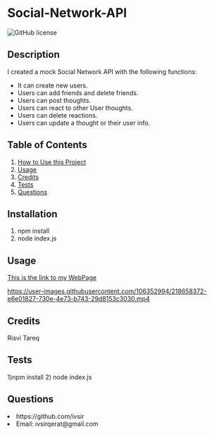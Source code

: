 # Social-Network-API

![GitHub license](https://img.shields.io/badge/license-MIT-blue.svg)

## Description
I created a mock Social Network API with the following functions: 
 * It can create new users. 
 * Users can add friends and delete friends. 
 * Users can post thoughts. 
 * Users can react to other User thoughts. 
 * Users can delete reactions. 
 * Users can update a thought or their user info.

## Table of Contents
<nav>
    <ol>
        <li><a href="#Installation">How to Use this Project</a></li>
        <li><a href="#Usage">Usage</a></li>
        <li><a href="#Credits">Credits</a></li>
        <li><a href="#Tests">Tests</a></li>
        <li><a href="#Questions">Questions</a></li>
    </ol>
</nav>

## Installation
1) npm install 
2) node index.js

## Usage

<a href="https://github.com/ivsir/Social-Network-API">This is the link to my WebPage</a>


https://user-images.githubusercontent.com/106352994/218658372-e6e01827-730e-4e73-b743-29d8153c3030.mp4


## Credits
Risvi Tareq

## Tests
1)npm install 
2) node index.js

## Questions
<li>https://github.com/ivsir </li>
<li>Email: ivsirqerat@gmail.com</li>

